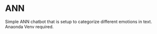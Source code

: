 # ANN
Simple ANN chatbot that is setup to categorize different emotions in text.
Anaonda Venv required.
